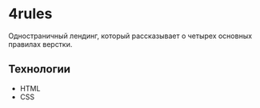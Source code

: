 # 4rules

Одностраничный лендинг, который рассказывает о четырех основных правилах верстки.

## Технологии

- HTML
- CSS
